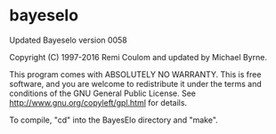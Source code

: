 # bayeselo
Updated Bayeselo version 0058

Copyright (C) 1997-2016 Remi Coulom and updated by Michael Byrne.

This program comes with ABSOLUTELY NO WARRANTY.
This is free software, and you are welcome to redistribute it
under the terms and conditions of the GNU General Public License.
See http://www.gnu.org/copyleft/gpl.html for details.

To compile, "cd" into the BayesElo directory and "make".
